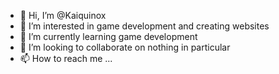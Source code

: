 - 👋 Hi, I’m @Kaiquinox
- 👀 I’m interested in game development and creating websites
- 🌱 I’m currently learning game development
- 💞️ I’m looking to collaborate on nothing in particular
- 📫 How to reach me ...

<!---
Kaiquinox/Kaiquinox is a ✨ special ✨ repository because its `README.md` (this file) appears on your GitHub profile.
You can click the Preview link to take a look at your changes.
--->
